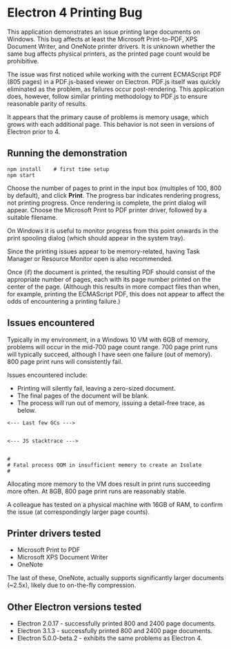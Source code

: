 # Electron 4 Printing Bug

This application demonstrates an issue printing large documents on Windows. This bug affects at least the Microsoft Print-to-PDF, XPS Document Writer, and OneNote printer drivers. It is unknown whether the same bug affects physical printers, as the printed page count would be prohibitive.

The issue was first noticed while working with the current ECMAScript PDF (805 pages) in a PDF.js-based viewer on Electron. PDF.js itself was quickly eliminated as the problem, as failures occur post-rendering. This application does, however, follow similar printing methodology to PDF.js to ensure reasonable parity of results.

It appears that the primary cause of problems is memory usage, which grows with each additional page. This behavior is not seen in versions of Electron prior to 4.

## Running the demonstration

```
npm install    # first time setup
npm start
```

Choose the number of pages to print in the input box (multiples of 100, 800 by default), and click **Print**. The progress bar indicates rendering progress, not printing progress. Once rendering is complete, the print dialog will appear. Choose the Microsoft Print to PDF printer driver, followed by a suitable filename.

On Windows it is useful to monitor progress from this point onwards in the print spooling dialog (which should appear in the system tray).

Since the printing issues appear to be memory-related, having Task Manager or Resource Monitor open is also recommended.

Once (if) the document is printed, the resulting PDF should consist of the appropriate number of pages, each with its page number printed on the center of the page. (Although this results in more compact files than when, for example, printing the ECMAScript PDF, this does not appear to affect the odds of encountering a printing failure.)

## Issues encountered

Typically in my environment, in a Windows 10 VM with 6GB of memory, problems will occur in the mid-700 page count range. 700 page print runs will typically succeed, although I have seen one failure (out of memory). 800 page print runs will consistently fail.

Issues encountered include:

* Printing will silently fail, leaving a zero-sized document.
* The final pages of the document will be blank.
* The process will run out of memory, issuing a detail-free trace, as below.

```
<--- Last few GCs --->


<--- JS stacktrace --->


#
# Fatal process OOM in insufficient memory to create an Isolate
#
```

Allocating more memory to the VM does result in print runs succeeding more often. At 8GB, 800 page print runs are reasonably stable.

A colleague has tested on a physical machine with 16GB of RAM, to confirm the issue (at correspondingly larger page counts).

## Printer drivers tested

* Microsoft Print to PDF
* Microsoft XPS Document Writer
* OneNote

The last of these, OneNote, actually supports significantly larger documents (~2.5x), likely due to on-the-fly compression.

## Other Electron versions tested

* Electron 2.0.17 - successfully printed 800 and 2400 page documents.
* Electron 3.1.3 - successfully printed 800 and 2400 page documents.
* Electron 5.0.0-beta.2 - exhibits the same problems as Electron 4.